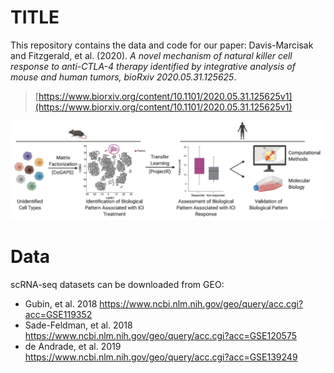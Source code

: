 TITLE
================
This repository contains the data and code for our paper:
Davis-Marcisak and Fitzgerald, et al. (2020). *A novel mechanism of natural killer cell response to anti-CTLA-4 therapy identified by integrative analysis of mouse and human tumors, bioRxiv 2020.05.31.125625*.
> [https://www.biorxiv.org/content/10.1101/2020.05.31.125625v1](https://www.biorxiv.org/content/10.1101/2020.05.31.125625v1)

![Analysis overview](https://github.com/edavis71/projectR_ICI/blob/master/overview.png)

# Data 
scRNA-seq datasets can be downloaded from GEO:
- Gubin, et al. 2018 https://www.ncbi.nlm.nih.gov/geo/query/acc.cgi?acc=GSE119352
- Sade-Feldman, et al. 2018 https://www.ncbi.nlm.nih.gov/geo/query/acc.cgi?acc=GSE120575
- de Andrade, et al. 2019 https://www.ncbi.nlm.nih.gov/geo/query/acc.cgi?acc=GSE139249
